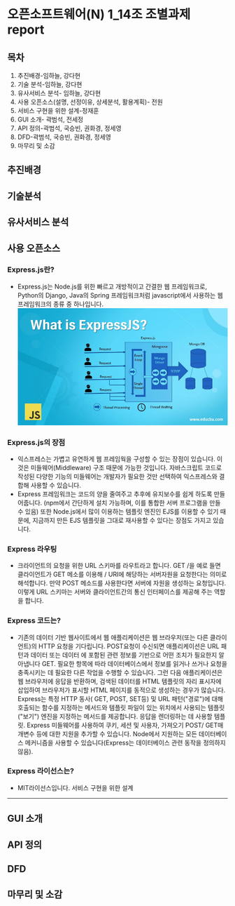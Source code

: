 오픈소프트웨어(N) 1_14조 조별과제 report
======
목차
------
1. 추진배경-임하늘, 강다현
2. 기술 분석-임하늘, 강다현
3. 유사서비스 분석- 임하늘, 강다현
4. 사용 오픈소스(설명, 선정이유, 상세분석, 활용계획)- 전원
5. 서비스 구현을 위한 설계-정재훈
6. GUI 소개- 곽범석, 전세정
7. API 정의-곽범석, 국승빈, 권화경, 정세영
8. DFD-곽범석, 국승빈, 권화경, 정세영
9. 마무리 및 소감

추진배경
------

기술분석
------

유사서비스 분석
------

사용 오픈소스
------
### Express.js란?
- Express.js는 Node.js를 위한 빠르고 개방적이고 간결한 웹 프레임워크로, Python의 Django, Java의 Spring 프레임워크처럼 javascript에서 사용하는 웹 프레임워크의 종류 중 하나입니다. <br>
![express.js](What-is-ExpressJS.jpg)
 ### Express.js의 장점
- 익스프레스는 가볍고 유연하게 웹 프레임웍을 구성할 수 있는 장점이 있습니다. 이것은 미들웨어(Middleware) 구조 
때문에 가능한 것입니다. 자바스크립트 코드로 작성된 다양한 기능의 미들웨어는 개발자가 필요한 것만 선택하여 익스프레스와 결합해 사용할 수 있습니다. 
- Express 프레임워크는 코드의 양을 줄여주고 추후에 유지보수를 쉽게 하도록 만들어줍니다. (npm에서 간단하게 설치 가능하며, 이를 통합한 서버 프로그램을 만들 수 있음) 
또한 Node.js에서 많이 이용하는 템플릿 엔진인 EJS를 이용할 수 있기 때문에, 지금까지 만든 EJS 템플릿을 그대로 재사용할 수 있다는 장점도 가지고 있습니다.

### Express 라우팅
- 크라이언트의 요청을 위한 URL 스키마를 라우트라고 합니다. GET /을 예로 들면 클라이언트가 GET 메소를 이용해 / URI에 해당하는 서버자원을 요청한다는 의미로 해석합니다. 
만약 POST 메소드를 사용한다면 서버에 자원을 생성하는 요청입니다. 이렇게 URL 스키마는 서버와 클라이언트간의 통신 인터페이스를 제공해 주는 역할을 합니다.

### Express 코드는?
- 기존의 데이터 기반 웹사이트에서 웹 애플리케이션은 웹 브라우저(또는 다른 클라이언트)의 HTTP 요청을 기다립니다. 
POST요청이 수신되면 애플리케이션은 URL 패턴과 데이터 또는 데이터 에 포함된 관련 정보를 기반으로 어떤 조치가 필요한지 
알아냅니다 GET. 필요한 항목에 따라 데이터베이스에서 정보를 읽거나 쓰거나 요청을 충족시키는 데 필요한 다른 작업을 수행할 수 있습니다. 
그런 다음 애플리케이션은 웹 브라우저에 응답을 반환하며, 검색된 데이터를 HTML 템플릿의 자리 표시자에 삽입하여 브라우저가 표시할 HTML 페이지를 동적으로 생성하는 경우가 많습니다.
Express는 특정 HTTP 동사( GET, POST, SET등) 및 URL 패턴("경로")에 대해 호출되는 함수를 지정하는 메서드와 템플릿 파일이 있는 위치에서 사용되는 템플릿("보기") 
엔진을 지정하는 메서드를 제공합니다. 응답을 렌더링하는 데 사용할 템플릿. Express 미들웨어를 사용하여 쿠키, 세션 및 사용자, 가져오기 POST/ GET매개변수 등에 대한 지원을 추가할 수 있습니다. 
Node에서 지원하는 모든 데이터베이스 메커니즘을 사용할 수 있습니다(Express는 데이터베이스 관련 동작을 정의하지 않음).
### Express 라이선스는?
- MIT라이선스입니다.
서비스 구현을 위한 설계
------

GUI 소개
------

API 정의
------

DFD
------

마무리 및 소감
------